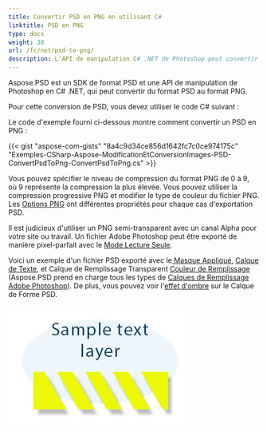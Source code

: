 ```yaml
---
title: Convertir PSD en PNG en utilisant C#
linktitle: PSD en PNG
type: docs
weight: 30
url: /fr/net/psd-to-png/
description: L'API de manipulation C# .NET de Photoshop peut convertir du format PSD au format PNG avec le code fourni dans cet article.
---
```


Aspose.PSD est un SDK de format PSD et une API de manipulation de Photoshop en C# .NET, qui peut convertir du format PSD au format PNG.

Pour cette conversion de PSD, vous devez utiliser le code C# suivant :

Le code d'exemple fourni ci-dessous montre comment convertir un PSD en PNG :

{{< gist "aspose-com-gists" "8a4c9d34ce856d1642fc7c0ce974175c" "Exemples-CSharp-Aspose-ModificationEtConversionImages-PSD-ConvertPsdToPng-ConvertPsdToPng.cs" >}}

Vous pouvez spécifier le niveau de compression du format PNG de 0 à 9, où 9 représente la compression la plus élevée. Vous pouvez utiliser la compression progressive PNG et modifier le type de couleur du fichier PNG. Les [Options PNG](https://reference.aspose.com/psd/net/aspose.psd.imageoptions/pngoptions) ont différentes propriétés pour chaque cas d'exportation PSD.

Il est judicieux d'utiliser un PNG semi-transparent avec un canal Alpha pour votre site ou travail. Un fichier Adobe Photoshop peut être exporté de manière pixel-parfait avec le [Mode Lecture Seule](https://reference.aspose.com/psd/net/aspose.psd.imageloadoptions/psdloadoptions/properties/readonlymode).

Voici un exemple d'un fichier PSD exporté avec le[ Masque Appliqué](https://docs.aspose.com/display/psdjava/Apply+Masking), [Calque de Texte](https://reference.aspose.com/psd/net/aspose.psd.fileformats.psd.layers/textlayer), et Calque de Remplissage Transparent [Couleur de Remplissage](https://reference.aspose.com/psd/net/aspose.psd.fileformats.psd.layers.filllayers/filllayer) (Aspose.PSD prend en charge tous les types de [Calques de Remplissage Adobe Photoshop](https://docs.aspose.com/display/psdjava/Support+of+Fill+Layers)). De plus, vous pouvez voir l'[effet d'ombre](/fr/net/effets-d-ombre-dans-le-fichier-psd/) sur le Calque de Forme PSD.

![à faire:texte_alt_de_l_image](psd-to-png_1.png)
